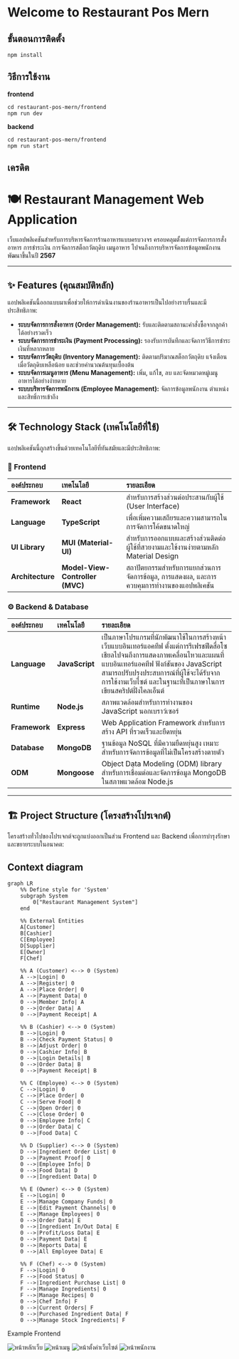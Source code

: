 # Welcome to Restaurant Pos Mern


## ขั้นตอนการติดตั้ง

    npm install


## วิธีการใช้งาน
**frontend**

    cd restaurant-pos-mern/frontend 
    npm run dev

**backend**

    cd restaurant-pos-mern/frontend
    npm run start

## เครดิต

# 🍽️ Restaurant Management Web Application

เว็บแอปพลิเคชันสำหรับการบริหารจัดการร้านอาหารแบบครบวงจร ครอบคลุมตั้งแต่การจัดการการสั่งอาหาร การชำระเงิน การจัดการสต็อกวัตถุดิบ เมนูอาหาร ไปจนถึงการบริหารจัดการข้อมูลพนักงาน พัฒนาขึ้นในปี **2567**

---

## ✨ Features (คุณสมบัติหลัก)

แอปพลิเคชันนี้ออกแบบมาเพื่อช่วยให้การดำเนินงานของร้านอาหารเป็นไปอย่างราบรื่นและมีประสิทธิภาพ:

* **ระบบจัดการการสั่งอาหาร (Order Management):** รับและติดตามสถานะคำสั่งซื้อจากลูกค้าได้อย่างรวดเร็ว
* **ระบบจัดการการชำระเงิน (Payment Processing):** รองรับการบันทึกและจัดการวิธีการชำระเงินที่หลากหลาย
* **ระบบจัดการวัตถุดิบ (Inventory Management):** ติดตามปริมาณสต็อกวัตถุดิบ แจ้งเตือนเมื่อวัตถุดิบเหลือน้อย และช่วยคำนวณต้นทุนเบื้องต้น
* **ระบบจัดการเมนูอาหาร (Menu Management):** เพิ่ม, แก้ไข, ลบ และจัดหมวดหมู่เมนูอาหารได้อย่างง่ายดาย
* **ระบบบริหารจัดการพนักงาน (Employee Management):** จัดการข้อมูลพนักงาน ตำแหน่ง และสิทธิ์การเข้าถึง

---

## 🛠️ Technology Stack (เทคโนโลยีที่ใช้)

แอปพลิเคชันนี้ถูกสร้างขึ้นด้วยเทคโนโลยีที่ทันสมัยและมีประสิทธิภาพ:

### 🚀 Frontend

| องค์ประกอบ | เทคโนโลยี | รายละเอียด |
| :--- | :--- | :--- |
| **Framework** | **React** | สำหรับการสร้างส่วนต่อประสานกับผู้ใช้ (User Interface) |
| **Language** | **TypeScript** | เพื่อเพิ่มความเสถียรและความสามารถในการจัดการโค้ดขนาดใหญ่ |
| **UI Library** | **MUI (Material-UI)** | สำหรับการออกแบบและสร้างส่วนติดต่อผู้ใช้ที่สวยงามและใช้งานง่ายตามหลัก Material Design |
| **Architecture** | **Model-View-Controller (MVC)** | สถาปัตยกรรมสำหรับการแยกส่วนการจัดการข้อมูล, การแสดงผล, และการควบคุมการทำงานของแอปพลิเคชัน |

### ⚙️ Backend & Database

| องค์ประกอบ | เทคโนโลยี | รายละเอียด |
| :--- | :--- | :--- |
| **Language** | **JavaScript** | เป็นภาษาโปรแกรมที่นักพัฒนาใช้ในการสร้างหน้าเว็บแบบอินเทอร์แอคทีฟ ตั้งแต่การรีเฟรชฟีดสื่อโซเชียลไปจนถึงการแสดงภาพเคลื่อนไหวและแผนที่แบบอินเทอร์แอคทีฟ ฟังก์ชันของ JavaScript สามารถปรับปรุงประสบการณ์ที่ผู้ใช้จะได้รับจากการใช้งานเว็บไซต์ และในฐานะที่เป็นภาษาในการเขียนสคริปต์ฝั่งไคลเอ็นต์ |
| **Runtime** | **Node.js** | สภาพแวดล้อมสำหรับการทำงานของ JavaScript นอกเบราว์เซอร์ |
| **Framework** | **Express** | Web Application Framework สำหรับการสร้าง API ที่รวดเร็วและยืดหยุ่น |
| **Database** | **MongoDB** | ฐานข้อมูล NoSQL ที่มีความยืดหยุ่นสูง เหมาะสำหรับการจัดการข้อมูลที่ไม่เป็นโครงสร้างตายตัว |
| **ODM** | **Mongoose** | Object Data Modeling (ODM) library สำหรับการเชื่อมต่อและจัดการข้อมูล MongoDB ในสภาพแวดล้อม Node.js |

---

## 🏗️ Project Structure (โครงสร้างโปรเจกต์)

โครงสร้างทั่วไปของโปรเจกต์จะถูกแบ่งออกเป็นส่วน Frontend และ Backend เพื่อการบำรุงรักษาและขยายระบบในอนาคต:


## Context diagram

```mermaid
graph LR
    %% Define style for 'System'
    subgraph System
        0["Restaurant Management System"]
    end
    
    %% External Entities
    A[Customer]
    B[Cashier]
    C[Employee]
    D[Supplier]
    E[Owner]
    F[Chef]
    
    %% A (Customer) <--> 0 (System)
    A -->|Login| 0
    A -->|Register| 0
    A -->|Place Order| 0
    A -->|Payment Data| 0
    0 -->|Member Info| A
    0 -->|Order Data| A
    0 -->|Payment Receipt| A

    %% B (Cashier) <--> 0 (System)
    B -->|Login| 0
    B -->|Check Payment Status| 0
    B -->|Adjust Order| 0
    0 -->|Cashier Info| B
    0 -->|Login Details| B
    0 -->|Order Data| B
    0 -->|Payment Receipt| B

    %% C (Employee) <--> 0 (System)
    C -->|Login| 0
    C -->|Place Order| 0
    C -->|Serve Food| 0
    C -->|Open Order| 0
    C -->|Close Order| 0
    0 -->|Employee Info| C
    0 -->|Order Data| C
    0 -->|Food Data| C
    
    %% D (Supplier) <--> 0 (System)
    D -->|Ingredient Order List| 0
    D -->|Payment Proof| 0
    0 -->|Employee Info| D
    0 -->|Food Data| D
    0 -->|Ingredient Data| D

    %% E (Owner) <--> 0 (System)
    E -->|Login| 0
    E -->|Manage Company Funds| 0
    E -->|Edit Payment Channels| 0
    E -->|Manage Employees| 0
    0 -->|Order Data| E
    0 -->|Ingredient In/Out Data| E
    0 -->|Profit/Loss Data| E
    0 -->|Payment Data| E
    0 -->|Reports Data| E
    0 -->|All Employee Data| E

    %% F (Chef) <--> 0 (System)
    F -->|Login| 0
    F -->|Food Status| 0
    F -->|Ingredient Purchase List| 0
    F -->|Manage Ingredients| 0
    F -->|Manage Recipes| 0
    0 -->|Chef Info| F
    0 -->|Current Orders| F
    0 -->|Purchased Ingredient Data| F
    0 -->|Manage Stock Ingredients| F
```

Example Frontend 

![หน้าหลักเว็บ](./images_projects/screen_main.png)
![หน้าเมนู](./images_projects/screen_menu.png)
![หน้าตั้งค่าเว็บไซต์](./images_projects/screen_seting_web.png)
![หน้าพนักงาน](./images_projects/screen_employee.png)

